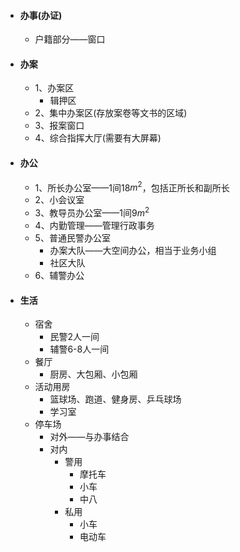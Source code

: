 - #### 办事(办证)
	- 户籍部分——窗口
- #### 办案
	- 1、办案区
		- 辑押区
	- 2、集中办案区(存放案卷等文书的区域)
	- 3、报案窗口
	- 4、综合指挥大厅(需要有大屏幕)
- #### 办公
	- 1、所长办公室——1间18$m^2$，包括正所长和副所长
	- 2、小会议室
	- 3、教导员办公室——1间9$m^2$
	- 4、内勤管理——管理行政事务
	- 5、普通民警办公室
		- 办案大队——大空间办公，相当于业务小组
		- 社区大队
	- 6、辅警办公
- #### 生活
	- 宿舍
		- 民警2人一间
		- 辅警6-8人一间
	- 餐厅
		- 厨房、大包厢、小包厢
	- 活动用房
		- 篮球场、跑道、健身房、乒乓球场
		- 学习室
	- 停车场
		- 对外——与办事结合
		- 对内
			- 警用
				- 摩托车
				- 小车
				- 中八
			- 私用
				- 小车
				- 电动车

